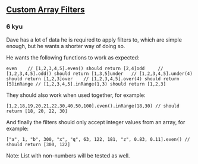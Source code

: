 <h2><a href=https://www.codewars.com/kata/53fc954904a45eda6b00097f/train/javascript target="_blank">Custom Array Filters</a></h2><h3>6 kyu</h3><p>Dave has a lot of data he is required to apply filters to, which are simple enough, but he wants a shorter way of doing so.</p><p>He wants the following functions to work as expected:</p><pre style="display: none;"><code class="language-ruby"><span class="cm-variable">even</span> <span class="cm-comment"># [1,2,3,4,5].even should return [2,4]</span><span class="cm-variable">odd</span> <span class="cm-comment"># [1,2,3,4,5].odd should return [1,3,5]</span><span class="cm-variable">under</span> <span class="cm-comment"># [1,2,3,4,5].under(4) should return [1,2,3]</span><span class="cm-variable">over</span> <span class="cm-comment"># [1,2,3,4,5].over(4) should return [5]</span><span class="cm-variable">in_range</span> <span class="cm-comment"># [1,2,3,4,5].in_range(1..3) should return [1,2,3]</span></code></pre><pre><code class="language-javascript"><span class="cm-variable">even</span>    <span class="cm-comment">// [1,2,3,4,5].even() should return [2,4]</span><span class="cm-variable">odd</span>     <span class="cm-comment">// [1,2,3,4,5].odd() should return [1,3,5]</span><span class="cm-variable">under</span>   <span class="cm-comment">// [1,2,3,4,5].under(4) should return [1,2,3]</span><span class="cm-variable">over</span>    <span class="cm-comment">// [1,2,3,4,5].over(4) should return [5]</span><span class="cm-variable">inRange</span> <span class="cm-comment">// [1,2,3,4,5].inRange(1,3) should return [1,2,3]</span></code></pre><pre style="display: none;"><code class="language-python"><span class="cm-variable">even</span> <span class="cm-comment"># list([1,2,3,4,5]).even() should return [2,4]</span><span class="cm-variable">odd</span> <span class="cm-comment"># list([1,2,3,4,5]).odd() should return [1,3,5]</span><span class="cm-variable">under</span> <span class="cm-comment"># list([1,2,3,4,5]).under(4) should return [1,2,3]</span><span class="cm-variable">over</span> <span class="cm-comment"># list([1,2,3,4,5]).over(4) should return [5]</span><span class="cm-variable">in_range</span> <span class="cm-comment"># list([1,2,3,4,5]).in_range(1, 3) should return [1,2,3]</span></code></pre><p>They should also work when used together, for example:</p><pre style="display: none;"><code class="language-ruby">(<span class="cm-number">1</span><span class="cm-operator">..</span><span class="cm-number">100</span>)<span class="cm-operator">.</span><span class="cm-property">to_a</span><span class="cm-operator">.</span><span class="cm-property">even</span><span class="cm-operator">.</span><span class="cm-property">in_range</span>(<span class="cm-number">18</span><span class="cm-operator">..</span><span class="cm-number">30</span>) <span class="cm-comment"># should return [18, 20, 22, 24, 26, 28, 30]</span></code></pre><pre><code class="language-javascript">[<span class="cm-number">1</span>,<span class="cm-number">2</span>,<span class="cm-number">18</span>,<span class="cm-number">19</span>,<span class="cm-number">20</span>,<span class="cm-number">21</span>,<span class="cm-number">22</span>,<span class="cm-number">30</span>,<span class="cm-number">40</span>,<span class="cm-number">50</span>,<span class="cm-number">100</span>].<span class="cm-property">even</span>().<span class="cm-property">inRange</span>(<span class="cm-number">18</span>,<span class="cm-number">30</span>) <span class="cm-comment">// should return [18, 20, 22, 30]</span></code></pre><pre style="display: none;"><code class="language-python"><span class="cm-builtin">list</span>(<span class="cm-builtin">list</span>([<span class="cm-number">1</span>,<span class="cm-number">2</span>,<span class="cm-number">3</span>,<span class="cm-number">4</span>,<span class="cm-number">5</span>,<span class="cm-number">6</span>,<span class="cm-number">7</span>,<span class="cm-number">8</span>,<span class="cm-number">9</span>,<span class="cm-number">10</span>]).<span class="cm-property">even</span>()).<span class="cm-property">under</span>(<span class="cm-number">5</span>) <span class="cm-comment"># should return [2,4]</span></code></pre><p>And finally the filters should only accept integer values from an array, for example:</p><pre style="display: none;"><code class="language-ruby">[<span class="cm-string">"a"</span>, <span class="cm-number">1</span>, <span class="cm-string">"b"</span>, <span class="cm-number">300</span>, <span class="cm-string">"x"</span>, <span class="cm-string">"q"</span>, <span class="cm-number">63</span>, <span class="cm-number">122</span>, <span class="cm-number">181</span>, <span class="cm-string">"z"</span>, <span class="cm-number">0</span><span class="cm-operator">.</span><span class="cm-number">83</span>, <span class="cm-number">0</span><span class="cm-operator">.</span><span class="cm-number">11</span>]<span class="cm-operator">.</span><span class="cm-property">even</span> <span class="cm-comment"># should return [300, 122]</span></code></pre><pre><code class="language-javascript">[<span class="cm-string">"a"</span>, <span class="cm-number">1</span>, <span class="cm-string">"b"</span>, <span class="cm-number">300</span>, <span class="cm-string">"x"</span>, <span class="cm-string">"q"</span>, <span class="cm-number">63</span>, <span class="cm-number">122</span>, <span class="cm-number">181</span>, <span class="cm-string">"z"</span>, <span class="cm-number">0.83</span>, <span class="cm-number">0.11</span>].<span class="cm-property">even</span>() <span class="cm-comment">// should return [300, 122]</span></code></pre><pre style="display: none;"><code class="language-python"><span class="cm-builtin">list</span>([<span class="cm-string">"a"</span>, <span class="cm-number">1</span>, <span class="cm-string">"b"</span>, <span class="cm-number">300</span>, <span class="cm-string">"x"</span>, <span class="cm-string">"q"</span>, <span class="cm-number">63</span>, <span class="cm-number">122</span>, <span class="cm-number">181</span>, <span class="cm-string">"z"</span>, <span class="cm-number">0.83</span>, <span class="cm-number">0.11</span>]).<span class="cm-property">even</span>() <span class="cm-operator">/</span><span class="cm-operator">/</span> <span class="cm-variable">should</span> <span class="cm-keyword">return</span> [<span class="cm-number">300</span>, <span class="cm-number">122</span>]</code></pre><p>Note: List with non-numbers will be tested as well.</p>